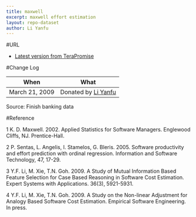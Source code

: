 ```yaml
---
title: maxwell
excerpt: maxwell effort estimation
layout: repo-dataset
author: Li Yanfu
---
```



#URL

  * [Latest version from TeraPromise](https://terapromise.csc.ncsu.edu:8443/!/#repo/view/head/effort/other-effort/maxwell)

#Change Log

When | What
---- | ----
   March 21, 2009 | Donated by [Li Yanfu](/repo/people/data-donors/promise3.html)

Source: Finish banking data

#Reference

1 K. D. Maxwell. 2002. Applied Statistics for Software Managers. Englewood Cliffs, NJ. Prentice-Hall.

2 P. Sentas, L. Angelis, I. Stamelos, G. Bleris. 2005. Software productivity and effort prediction with ordinal regression. Information and Software Technology, 47, 17-29.

3 Y.F. Li, M. Xie, T.N. Goh. 2009. A Study of Mutual Information Based Feature Selection for Case Based Reasoning in Software Cost Estimation. Expert Systems with Applications. 36(3), 5921-5931.

4 Y.F. Li, M. Xie, T.N. Goh. 2009. A Study on the Non-linear Adjustment for Analogy Based Software Cost Estimation. Empirical Software Engineering. In press.

